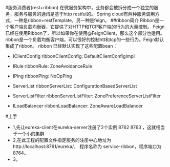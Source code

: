 #服务消费者(rest+ribbon)
在微服务架构中，业务都会被拆分成一个独立的服务，服务与服务的通讯是基于http restful的。
Spring cloud有两种服务调用方式，一种是ribbon+restTemplate，另一种是feign。
##ribbon简介 
Ribbon是一个客户端负载均衡器，它提供了对HTTP和TCP客户端的行为的大量控制。
Feign已经在使用Ribbon了，所以如果你在使用@FeignClient，那么这个部分也适用。
ribbon是一个负载均衡客户端，可以很好的控制htt和tcp的一些行为。Feign默认集成了ribbon。
ribbon 已经默认实现了这些配置bean：

* IClientConfig ribbonClientConfig: DefaultClientConfigImpl

* IRule ribbonRule: ZoneAvoidanceRule

* IPing ribbonPing: NoOpPing

* ServerList ribbonServerList: ConfigurationBasedServerList

* ServerListFilter ribbonServerListFilter: ZonePreferenceServerListFilter

* ILoadBalancer ribbonLoadBalancer: ZoneAwareLoadBalancer

#上手
* 1,先让eureka-client在eureka-server注册了2个实例 8762  8763 ，这就相当于一个小的集群
* 2,在此工程的配置文件指定服务的注册中心地址为http://localhost:8761/eureka/，
        程序名称为 service-ribbon，程序端口为8764。
* 3，